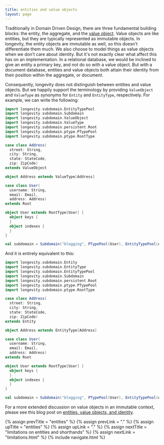 ```yaml
---
title: entities and value objects
layout: page
---
```


Traditionally in Domain Driven Design, there are three fundamental
building blocks: the entity, the aggregate, and the [value
object](https://lostechies.com/joeocampo/2007/04/23/a-discussion-on-domain-driven-design-value-objects/).
Value objects are like entities, but they are typically represented as
immutable objects. In longevity, the entity objects are immutable as
well, so this doesn't differentiate them much. We also choose to model
things as value objects when we don't care about identity. But it's
not exactly clear what affect this has on an implementation. In a
relational database, we would be inclined to give an entity a primary
key, and not do so with a value object. But with a document database,
entities and value objects both attain their identity from their
position within the aggregate, or document.

Consequently, longevity does not distinguish between entities and
value objects. But we happily support the terminology by providing
`ValueObject` and `ValueType` as synonyms for `Entity` and
`EntityType`, respectively. For example, we can write the following:

```scala
import longevity.subdomain.EntityTypePool
import longevity.subdomain.Subdomain
import longevity.subdomain.ValueObject
import longevity.subdomain.ValueType
import longevity.subdomain.persistent.Root
import longevity.subdomain.ptype.PTypePool
import longevity.subdomain.ptype.RootType

case class Address(
  street: String,
  city: String,
  state: StateCode,
  zip: ZipCode)
extends ValueObject

object Address extends ValueType[Address]

case class User(
  username: String,
  email: Email,
  address: Address)
extends Root

object User extends RootType[User] {
  object keys {
  }
  object indexes {
  }
}

val subdomain = Subdomain("blogging", PTypePool(User), EntityTypePool(Address))
```

And it is entirely equivalent to this:

```scala
import longevity.subdomain.Entity
import longevity.subdomain.EntityType
import longevity.subdomain.EntityTypePool
import longevity.subdomain.Subdomain
import longevity.subdomain.persistent.Root
import longevity.subdomain.ptype.PTypePool
import longevity.subdomain.ptype.RootType

case class Address(
  street: String,
  city: String,
  state: StateCode,
  zip: ZipCode)
extends Entity

object Address extends EntityType[Address]

case class User(
  username: String,
  email: Email,
  address: Address)
extends Root

object User extends RootType[User] {
  object keys {
  }
  object indexes {
  }
}

val subdomain = Subdomain("blogging", PTypePool(User), EntityTypePool(Address))
```

For a more extended discussion on value objects in an immutable
context, please see this blog post on [entities, value objects, and
identity](http://scabl.blogspot.com/2015/05/aeddd-13.html).

{% assign prevTitle = "entities" %}
{% assign prevLink = "." %}
{% assign upTitle = "entities" %}
{% assign upLink = "." %}
{% assign nextTitle = "limitations on entities and shorthands" %}
{% assign nextLink = "limitations.html" %}
{% include navigate.html %}

